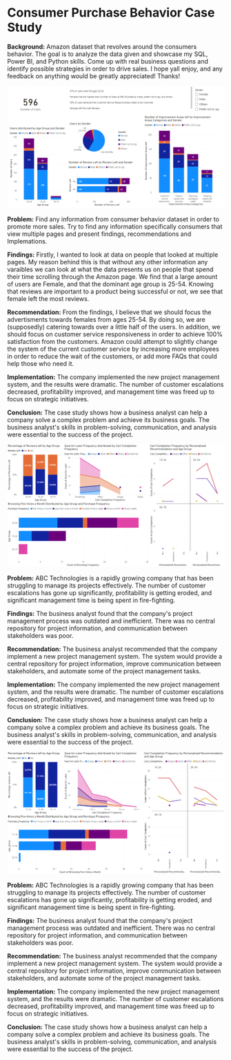 # Consumer Purchase Behavior Case Study

**Background:**
Amazon dataset that revolves around the consumers behavior. The goal is to analyze the data given and showcase my SQL, Power BI, and Python skills. Come up with real business questions and identify possible strategies in order to drive sales. I hope yall enjoy, and any feedback on anything would be greatly appreciated! Thanks!

![image](https://github.com/Dustin-Pham/behavior-case-study/blob/main/Dashboard/Multiple%20Page%20Dashboard.PNG?raw=true)

**Problem:** 
Find any information from consumer behavior dataset in order to promote more sales. Try to find any information specifically consumers that view multiple pages and present findings, recommendations and Implemations.

**Findings:** 
Firstly, I wanted to look at data on people that looked at multiple pages. My reason behind this is that without any other information any varaibles we can look at what the data presents us on people that spend their time scrolling through the Amazon page. We find that a large amount of users are Female, and that the dominant age group is 25-54. Knowing that reviews are important to a product being successful or not, we see that female left the most reviews.

**Recommendation:** 
From the findings, I believe that we should focus the advertisments towards females from ages 25-54. By doing so, we are (supposedly) catering towards over a little half of the users. In addition, we should focus on customer service responsiveness in order to achieve 100% satisfaction from the customers. Amazon could attempt to slightly change the system of the current customer service by increasing more employees in order to reduce the wait of the customers, or add more FAQs that could help those who need it.

**Implementation:** 
The company implemented the new project management system, and the results were dramatic. The number of customer escalations decreased, profitability improved, and management time was freed up to focus on strategic initiatives.

**Conclusion:** The case study shows how a business analyst can help a company solve a complex problem and achieve its business goals. The business analyst's skills in problem-solving, communication, and analysis were essential to the success of the project.

![image](https://github.com/Dustin-Pham/behavior-case-study/blob/main/Dashboard/Male%20Dashboard.PNG)

**Problem:** ABC Technologies is a rapidly growing company that has been struggling to manage its projects effectively. The number of customer escalations has gone up significantly, profitability is getting eroded, and significant management time is being spent in fire-fighting.

**Findings:** The business analyst found that the company's project management process was outdated and inefficient. There was no central repository for project information, and communication between stakeholders was poor.

**Recommendation:** The business analyst recommended that the company implement a new project management system. The system would provide a central repository for project information, improve communication between stakeholders, and automate some of the project management tasks.

**Implementation:** The company implemented the new project management system, and the results were dramatic. The number of customer escalations decreased, profitability improved, and management time was freed up to focus on strategic initiatives.

**Conclusion:** The case study shows how a business analyst can help a company solve a complex problem and achieve its business goals. The business analyst's skills in problem-solving, communication, and analysis were essential to the success of the project.

![image](https://github.com/Dustin-Pham/behavior-case-study/blob/main/Dashboard/Female%20Dashboard.PNG)

**Problem:** ABC Technologies is a rapidly growing company that has been struggling to manage its projects effectively. The number of customer escalations has gone up significantly, profitability is getting eroded, and significant management time is being spent in fire-fighting.

**Findings:** The business analyst found that the company's project management process was outdated and inefficient. There was no central repository for project information, and communication between stakeholders was poor.

**Recommendation:** The business analyst recommended that the company implement a new project management system. The system would provide a central repository for project information, improve communication between stakeholders, and automate some of the project management tasks.

**Implementation:** The company implemented the new project management system, and the results were dramatic. The number of customer escalations decreased, profitability improved, and management time was freed up to focus on strategic initiatives.

**Conclusion:** The case study shows how a business analyst can help a company solve a complex problem and achieve its business goals. The business analyst's skills in problem-solving, communication, and analysis were essential to the success of the project.


